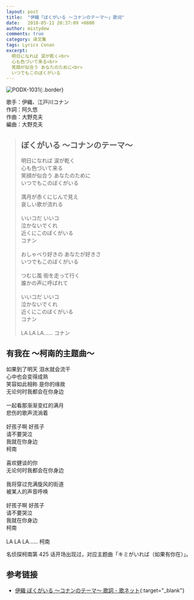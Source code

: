 ```yaml
---
layout: post
title:  "伊織「ぼくがいる 〜コナンのテーマ〜」歌词"
date:   2018-05-11 20:37:09 +0800
author: mistydew
comments: true
category: 译文集
tags: Lyrics Conan
excerpt:
  明日になれば 涙が乾く<br>
  心も色づいて来る<br>
  笑顔が似合う あなたのために<br>
  いつでもこのぼくがいる
---
```

![PODX-1031](https://www.generasia.com/w/images/6/6f/IORI_BGI_S.jpg){:.border}

歌手：伊織、江戸川コナン<br>
作詞：阿久悠<br>
作曲：大野克夫<br>
編曲：大野克夫

<blockquote class="original">
  <h2>ぼくがいる 〜コナンのテーマ〜</h2>
  <p>
    明日になれば 涙が乾く<br>
    心も色づいて来る<br>
    笑顔が似合う あなたのために<br>
    いつでもこのぼくがいる<br>
    <br>
    満月が赤くにじんで見え<br>
    哀しい歌が流れる<br>
    <br>
    いいコだ いいコ<br>
    泣かないでくれ<br>
    近くにこのぼくがいる<br>
    コナン<br>
    <br>
    おしゃべり好きの あなたが好きさ<br>
    いつでもこのぼくがいる<br>
    <br>
    つむじ風 街を走って行く<br>
    誰かの声に呼ばれて<br>
    <br>
    いいコだ いいコ<br>
    泣かないでくれ<br>
    近くにこのぼくがいる<br>
    コナン<br>
    <br>
    LA LA LA...... コナン
  </p>
</blockquote>

<div class="translation">
  <h2>有我在 ～柯南的主题曲～</h2>
  <p>
    如果到了明天 泪水就会流干<br>
    心中也会变得成熟<br>
    笑容如此相称 是你的缘故<br>
    无论何时我都会在你身边<br>
    <br>
    一起看那渐渐变红的满月<br>
    悲伤的歌声流淌着<br>
    <br>
    好孩子啊 好孩子<br>
    请不要哭泣<br>
    我就在你身边<br>
    柯南<br>
    <br>
    喜欢健谈的你<br>
    无论何时我都会在你身边<br>
    <br>
    我将穿过充满旋风的街道<br>
    被某人的声音呼唤<br>
    <br>
    好孩子啊 好孩子<br>
    请不要哭泣<br>
    我就在你身边<br>
    柯南<br>
    <br>
    LA LA LA...... 柯南
  </p>
</div>

名侦探柯南第 425 话开场出现过，对应主题曲「キミがいれば（如果有你在）」。

## 参考链接

* [伊織 ぼくがいる 〜コナンのテーマ〜 歌詞 - 歌ネット](https://www.uta-net.com/song/14305/){:target="_blank"}
